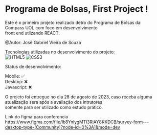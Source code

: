 # Programa de Bolsas, First Project !
Este é o primeiro projeto realizado detro do Programa de Bolsas da Compass UOL com foco em desenvolvimento <br>
front end utlizando REACT.

@Autor: José Gabriel Vieira de Souza

Tecnologias utilizadas no desenvolvimento do projeto: <br>
![HTML5](https://img.shields.io/badge/html5-%23E34F26.svg?style=for-the-badge&logo=html5&logoColor=white)
![CSS3](https://img.shields.io/badge/css3-%231572B6.svg?style=for-the-badge&logo=css3&logoColor=white)

Status de desenvolvimento:

Mobile: ✅ <br>
Desktop: ❌<br>
Javascript: ❌ <br>

O projeto foi entregue no dia 28 de agosto de 2023, caso receba alguma atualização sera após a avaliação dos intrutores <br>
somente para ser utilizado como estudo prático. 

Link do figma para conferencia <br>
https://www.figma.com/file/lb8YnlygMTI3RiAY8KKDCB/survey-form---desktop-type-(Community)?node-id=0%3A1&mode=dev
